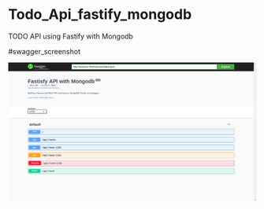 # Todo_Api_fastify_mongodb
TODO API using Fastify with Mongodb

#swagger_screenshot

![alt text](api_swagger_screenshot.png)
